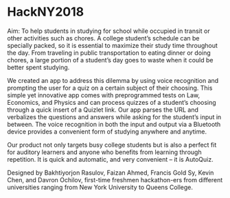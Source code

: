 # HackNY2018

Aim: To help students in studying for school while occupied in transit or other activities such as chores. A college student’s schedule can be specially packed, so it is essential to maximize their study time throughout the day. From traveling in public transportation to eating dinner or doing chores, a large portion of a student’s day goes to waste when it could be better spent studying.

We created an app to address this dilemma by using voice recognition and prompting the user for a quiz on a certain subject of their choosing. This simple yet innovative app comes with preprogrammed tests on Law, Economics, and Physics and can process quizzes of a student’s choosing through a quick insert of a Quizlet link. Our app parses the URL and verbalizes the questions and answers while asking for the student’s input in between. The voice recognition in both the input and output via a Bluetooth device provides a convenient form of studying anywhere and anytime.

Our product not only targets busy college students but is also a perfect fit for auditory learners and anyone who benefits from learning through repetition. It is quick and automatic, and very convenient – it is AutoQuiz.

Designed by Bakhtiyorjon Rasulov, Faizan Ahmed, Francis Gold Sy, Kevin Chen, and Davron Ochilov, first-time freshmen hackathon-ers from different universities ranging from New York University to Queens College.
